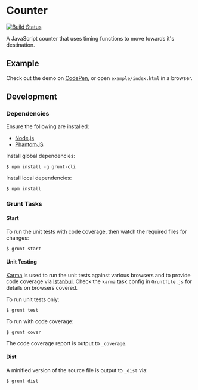 # Counter

[![Build Status](https://travis-ci.org/tanem/tweening-counter.png?branch=master)](https://travis-ci.org/tanem/tweening-counter)

A JavaScript counter that uses timing functions to move towards it's destination.

## Example

Check out the demo on [CodePen](http://codepen.io/tanem/details/AaxDd), or open `example/index.html` in a browser.

## Development

### Dependencies

Ensure the following are installed:

 * [Node.js](http://nodejs.org/)
 * [PhantomJS](http://phantomjs.org/)

Install global dependencies:

    $ npm install -g grunt-cli

Install local dependencies:
    
    $ npm install

### Grunt Tasks

#### Start

To run the unit tests with code coverage, then watch the required files for changes:

    $ grunt start

#### Unit Testing

[Karma](http://karma-runner.github.io/0.10/index.html) is used to run the unit tests against various browsers and to provide code coverage via [Istanbul](https://github.com/gotwarlost/istanbul). Check the `karma` task config in `Gruntfile.js` for details on browsers covered.

To run unit tests only:

    $ grunt test

To run with code coverage:

    $ grunt cover

The code coverage report is output to `_coverage`.

#### Dist

A minified version of the source file is output to `_dist` via:

    $ grunt dist
